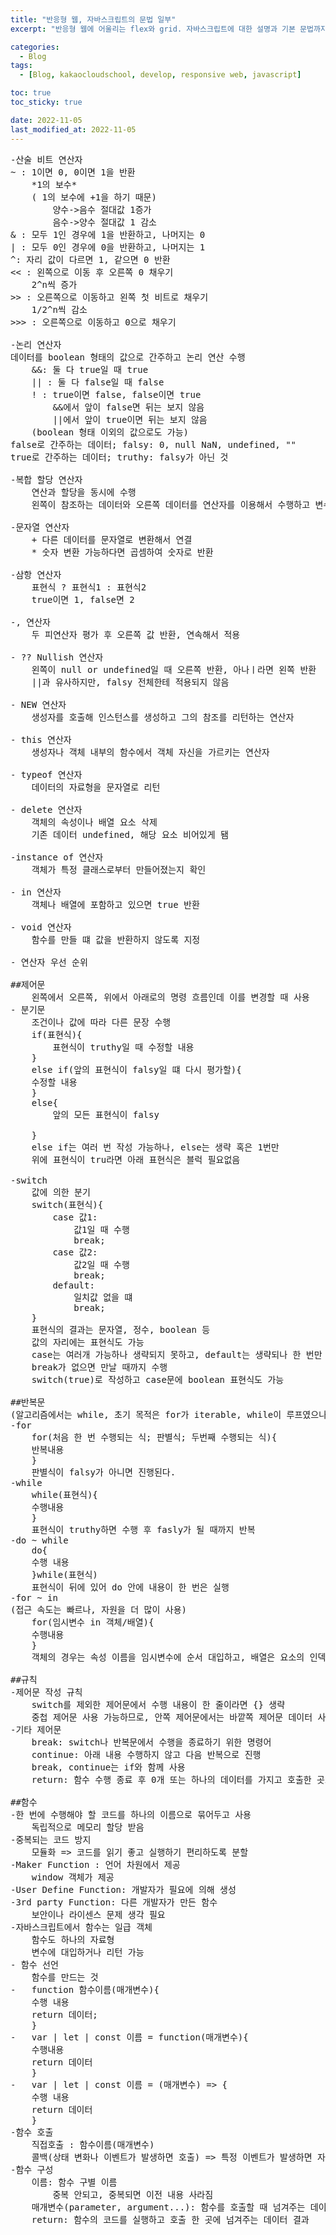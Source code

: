 ```yaml
---
title: "반응형 웹, 자바스크립트의 문법 일부"
excerpt: "반응형 웹에 어울리는 flex와 grid. 자바스크립트에 대한 설명과 기본 문법까지..."

categories:
  - Blog
tags:
  - [Blog, kakaocloudschool, develop, responsive web, javascript]

toc: true
toc_sticky: true

date: 2022-11-05
last_modified_at: 2022-11-05
---
```


<pre>
-산술 비트 연산자
~ : 1이면 0, 0이면 1을 반환 
	*1의 보수*
	( 1의 보수에 +1을 하기 때문)	
		양수->음수 절대값 1증가 
		음수->양수 절대값 1 감소
& : 모두 1인 경우에 1을 반환하고, 나머지는 0
| : 모두 0인 경우에 0을 반환하고, 나머지는 1
^: 자리 값이 다르면 1, 같으면 0 반환
<< : 왼쪽으로 이동 후 오른쪽 0 채우기
	2^n씩 증가
>> : 오른쪽으로 이동하고 왼쪽 첫 비트로 채우기
	1/2^n씩 감소
>>> : 오른쪽으로 이동하고 0으로 채우기

-논리 연산자
데이터를 boolean 형태의 값으로 간주하고 논리 연산 수행
	&&: 둘 다 true일 때 true
	|| : 둘 다 false일 때 false
	! : true이면 false, false이면 true
		&&에서 앞이 false면 뒤는 보지 않음
		||에서 앞이 true이면 뒤는 보지 않음
	(boolean 형태 이외의 값으로도 가능)
false로 간주하는 데이터; falsy: 0, null NaN, undefined, ""
true로 간주하는 데이터; truthy: falsy가 아닌 것

-복합 할당 연산자
	연산과 할당을 동시에 수행
	왼쪽이 참조하는 데이터와 오른쪽 데이터를 연산자를 이용해서 수행하고 변수에 참조 대입

-문자열 연산자
	+ 다른 데이터를 문자열로 변환해서 연결
	* 숫자 변환 가능하다면 곱셈하여 숫자로 반환

-삼항 연산자
	표현식 ? 표현식1 : 표현식2
	true이면 1, false면 2

-, 연산자
	두 피연산자 평가 후 오른쪽 값 반환, 연속해서 적용

- ?? Nullish 연산자
	왼쪽이 null or undefined일 때 오른쪽 반환, 아나ㅣ라면 왼쪽 반환
	||과 유사하지만, falsy 전체한테 적용되지 않음

- NEW 연산자
	생성자를 호출해 인스턴스를 생성하고 그의 참조를 리턴하는 연산자

- this 연산자
	생성자나 객체 내부의 함수에서 객체 자신을 가르키는 연산자

- typeof 연산자
	데이터의 자료형을 문자열로 리턴

- delete 연산자
	객체의 속성이나 배열 요소 삭제
	기존 데이터 undefined, 해당 요소 비어있게 됌

-instance of 연산자
	객체가 특정 클래스로부터 만들어졌는지 확인

- in 연산자
	객체나 배열에 포함하고 있으면 true 반환

- void 연산자
	함수를 만들 떄 값을 반환하지 않도록 지정

- 연산자 우선 순위
	
##제어문
	왼쪽에서 오른쪽, 위에서 아래로의 명령 흐름인데 이를 변경할 때 사용
- 분기문
	조건이나 값에 따라 다른 문장 수행
	if(표현식){
 		표현식이 truthy일 때 수정할 내용
	}
	else if(앞의 표현식이 falsy일 떄 다시 평가할){
	수정할 내용
	}
	else{
		앞의 모든 표현식이 falsy
		
	}
	else if는 여러 번 작성 가능하나, else는 생략 혹은 1번만
	위에 표현식이 tru라면 아래 표현식은 블럭 필요없음

-switch
	값에 의한 분기
	switch(표현식){
		case 값1:
			값1일 때 수행
			break;
		case 값2:
			값2일 때 수행
			break;
		default:
			일치값 없을 떄
			break;
	}
	표현식의 결과는 문자열, 정수, boolean 등
	값의 자리에는 표현식도 가능
	case는 여러개 가능하나 생략되지 못하고, default는 생략되나 한 번만 작성
	break가 없으면 만날 때까지 수행
	switch(true)로 작성하고 case문에 boolean 표현식도 가능

##반복문
(알고리즘에서는 while, 초기 목적은 for가 iterable, while이 루프였으나 반전)
-for
	for(처음 한 번 수행되는 식; 판별식; 두번째 수행되는 식){
	반복내용
	}
	판별식이 falsy가 아니면 진행된다.
-while
	while(표현식){
	수행내용
	}
	표현식이 truthy하면 수행 후 fasly가 될 때까지 반복
-do ~ while
	do{
	수행 내용
	}while(표현식)
	표현식이 뒤에 있어 do 안에 내용이 한 번은 실행
-for ~ in
(접근 속도는 빠르나, 자원을 더 많이 사용)
	for(임시변수 in 객체/배열){
	수행내용
	}
	객체의 경우는 속성 이름을 임시변수에 순서 대입하고, 배열은 요소의 인덱스 대입

##규칙
-제어문 작성 규칙
	switch를 제외한 제어문에서 수행 내용이 한 줄이라면 {} 생략
	중첩 제어문 사용 가능하므로, 안쪽 제어문에서는 바깥쪽 제어문 데이터 사용 가능
-기타 제어문
	break: switch나 반복문에서 수행을 종료하기 위한 명령어
	continue: 아래 내용 수행하지 않고 다음 반복으로 진행
	break, continue는 if와 함께 사용
	return: 함수 수행 종료 후 0개 또는 하나의 데이터를 가지고 호출한 곳으로 돌아가게 함

##함수
-한 번에 수행해야 할 코드를 하나의 이름으로 묶어두고 사용
	독립적으로 메모리 할당 받음
-중복되는 코드 방지
	모듈화 => 코드를 읽기 좋고 실행하기 편리하도록 분할
-Maker Function : 언어 차원에서 제공
	window 객체가 제공
-User Define Function: 개발자가 필요에 의해 생성
-3rd party Function: 다른 개발자가 만든 함수
	보안이나 라이센스 문제 생각 필요
-자바스크립트에서 함수는 일급 객체
	함수도 하나의 자료형
	변수에 대입하거나 리턴 가능
- 함수 선언
	함수를 만드는 것
-	function 함수이름(매개변수){
	수행 내용
	return 데이터;
	}
-	var | let | const 이름 = function(매개변수){
	수행내용
	return 데이터
	}
-	var | let | const 이름 = (매개변수) => {
	수행 내용
	return 데이터
	}
-함수 호출
	직접호출 : 함수이름(매개변수)
	콜백(상태 변화나 이벤트가 발생하면 호출) => 특정 이벤트가 발생하면 자동으로 함수 실행
-함수 구성
	이름: 함수 구별 이름
		중복 안되고, 중복되면 이전 내용 사라짐
	매개변수(parameter, argument...): 함수를 호출할 때 넘겨주는 데이터
	return: 함수의 코드를 실행하고 호출 한 곳에 넘겨주는 데이터 결과
</pre>
